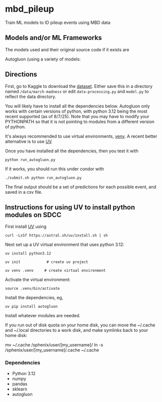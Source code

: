# mbd_pileup
Train ML models to ID pileup events using MBD data

## Models and/or ML Frameworks
The models used and their original source code if it exists are

Autogluon (using a variety of models:  

## Directions
First, go to Kaggle to download the [dataset](https://www.kaggle.com/competitions/march-machine-learning-mania-2024/data).
Either save this in a directory named <code>/data/march-madness</code> or edit <code>data-processing.py</code> and <code>model.py</code> to reflect the data directory.

You will likely have to install all the dependencies below.  Autogluon only works with certain versions of python, with python 3.12 being the most recent supported (as of 8/7/25).  Note that you may have to modify your PYTHONPATH so that it is not pointing to modules from a different version of python.

It's always recommended to use virtual environments, [venv](https://docs.python.org/3/tutorial/venv.html).  A recent better alternative is to use [UV](https://docs.astral.sh/uv/).

Once you have installed all the dependencies, then you test it with

<code>python run_autogluon.py</code>

If it works, you should run this under condor with

<code>./submit.sh python run_autogluon.py</code>

The final output should be a set of predictions for each possible event, and saved in a csv file. 
 
## Instructions for using UV to install python modules on SDCC

First install [UV](https://docs.astral.sh/uv/) using

`curl -LsSf https://astral.sh/uv/install.sh | sh`

Next set up a UV virtual environment that uses python 3.12:

`uv install python3.12`

`uv init            # create uv project`

`uv venv .venv     # create virtual environment`

Activate the virtual environment:

`source .venv/bin/activate`

Install the dependencies, eg,

`uv pip install autogluon`

Install whatever modules are needed.

If you run out of disk quota on your home disk, you can move the ~/.cache and ~/.local directories to a work disk, and make symlinks back to your home disk:

mv ~/.cache /sphenix/user/[my_username]/
ln -s /sphenix/user/[my_username]/.cache ~/.cache

### Dependencies
- Python 3.12
- numpy
- pandas
- sklearn
- autogluon

